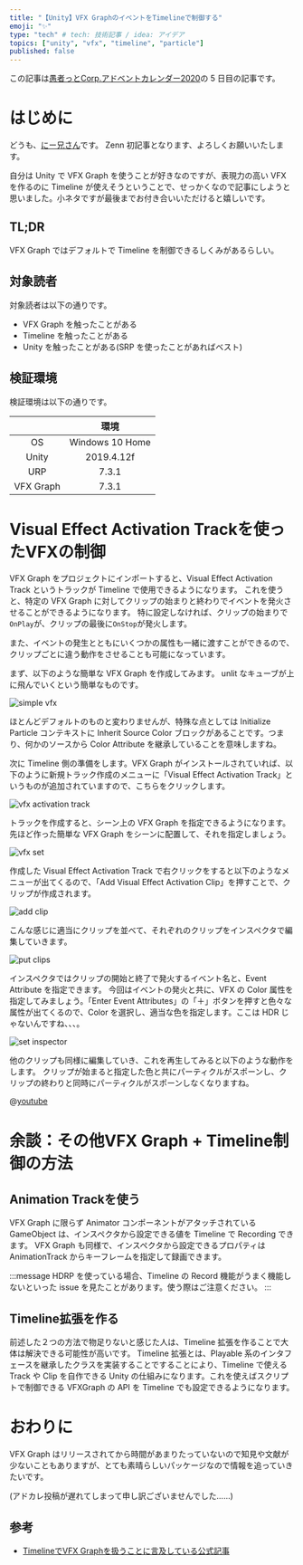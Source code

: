 ```yaml
---
title: "【Unity】VFX GraphのイベントをTimelineで制御する"
emoji: "✨"
type: "tech" # tech: 技術記事 / idea: アイデア
topics: ["unity", "vfx", "timeline", "particle"]
published: false
---
```


この記事は[愚者っとCorp.アドベントカレンダー2020](https://adventar.org/calendars/5126)の 5 日目の記事です。

# はじめに

どうも、[にー兄さん](https://twitter.com/ninisan_drumath)です。
Zenn 初記事となります、よろしくお願いいたします。

自分は Unity で VFX Graph を使うことが好きなのですが、表現力の高い VFX を作るのに Timeline が使えそうということで、せっかくなので記事にしようと思いました。小ネタですが最後までお付き合いいただけると嬉しいです。

## TL;DR

VFX Graph ではデフォルトで Timeline を制御できるしくみがあるらしい。

## 対象読者

対象読者は以下の通りです。

- VFX Graph を触ったことがある
- Timeline を触ったことがある
- Unity を触ったことがある(SRP を使ったことがあればベスト)

## 検証環境

検証環境は以下の通りです。

||環境|
|:---:|:---:|
|OS|Windows 10 Home|
|Unity|2019.4.12f|
|URP|7.3.1|
|VFX Graph|7.3.1|

# Visual Effect Activation Trackを使ったVFXの制御

VFX Graph をプロジェクトにインポートすると、Visual Effect Activation Track というトラックが Timeline で使用できるようになります。
これを使うと、特定の VFX Graph に対してクリップの始まりと終わりでイベントを発火させることができるようになります。
特に設定しなければ、クリップの始まりで`OnPlay`が、クリップの最後に`OnStop`が発火します。

また、イベントの発生とともにいくつかの属性も一緒に渡すことができるので、クリップごとに違う動作をさせることも可能になっています。

まず、以下のような簡単な VFX Graph を作成してみます。
unlit なキューブが上に飛んでいくという簡単なものです。

![simple vfx](https://storage.googleapis.com/zenn-user-upload/ou61tq4e2rxeevunsxj1trn2g7vs)

ほとんどデフォルトのものと変わりませんが、特殊な点としては Initialize Particle コンテキストに Inherit Source Color ブロックがあることです。つまり、何かのソースから Color Attribute を継承していることを意味しますね。

次に Timeline 側の準備をします。VFX Graph がインストールされていれば、以下のように新規トラック作成のメニューに「Visual Effect Activation Track」というものが追加されていますので、こちらをクリックします。

![vfx activation track](https://storage.googleapis.com/zenn-user-upload/596wze1h9olkj4n0n6fnby71gpns)

トラックを作成すると、シーン上の VFX Graph を指定できるようになります。
先ほど作った簡単な VFX Graph をシーンに配置して、それを指定しましょう。

![vfx set](https://storage.googleapis.com/zenn-user-upload/faf26lppgbpoc9u3vgluflxpgp3i)

作成した Visual Effect Activation Track で右クリックをすると以下のようなメニューが出てくるので、「Add Visual Effect Activation Clip」を押すことで、クリップが作成されます。

![add clip](https://storage.googleapis.com/zenn-user-upload/84vdkjcomamfu8xz0wzlhw6hzj36)

こんな感じに適当にクリップを並べて、それぞれのクリップをインスペクタで編集していきます。

![put clips](https://storage.googleapis.com/zenn-user-upload/byfjrwv7enndst4ggptcphvs91wd)

インスペクタではクリップの開始と終了で発火するイベント名と、Event Attribute を指定できます。
今回はイベントの発火と共に、VFX の Color 属性を指定してみましょう。「Enter Event Attributes」の「＋」ボタンを押すと色々な属性が出てくるので、Color を選択し、適当な色を指定します。ここは HDR じゃないんですね、、、。

![set inspector](https://storage.googleapis.com/zenn-user-upload/v6e5rbfylxu00xnx8ymbqatdr4rq)

他のクリップも同様に編集していき、これを再生してみると以下のような動作をします。
クリップが始まると指定した色と共にパーティクルがスポーンし、クリップの終わりと同時にパーティクルがスポーンしなくなりますね。

@[youtube](Nw1je_OruwU)

# 余談：その他VFX Graph + Timeline制御の方法

## Animation Trackを使う

VFX Graph に限らず Animator コンポーネントがアタッチされている GameObject は、インスペクタから設定できる値を Timeline で Recording できます。
VFX Graph も同様で、インスペクタから設定できるプロパティは AnimationTrack からキーフレームを指定して録画できます。

:::message
HDRP を使っている場合、Timeline の Record 機能がうまく機能しないといった issue を見たことがあります。使う際はご注意ください。
:::

## Timeline拡張を作る

前述した２つの方法で物足りないと感じた人は、Timeline 拡張を作ることで大体は解決できる可能性が高いです。
Timeline 拡張とは、Playable 系のインタフェースを継承したクラスを実装することですることにより、Timeline で使える Track や Clip を自作できる Unity の仕組みになります。これを使えばスクリプトで制御できる VFXGraph の API を Timeline でも設定できるようになります。

# おわりに

VFX Graph はリリースされてから時間があまりたっていないので知見や文献が少ないこともありますが、とても素晴らしいパッケージなので情報を追っていきたいです。

(アドカレ投稿が遅れてしまって申し訳ございませんでした......)

## 参考

- [TimelineでVFX Graphを扱うことに言及している公式記事](https://blogs.unity3d.com/jp/2018/11/27/creating-explosive-visuals-with-the-visual-effect-graph/)